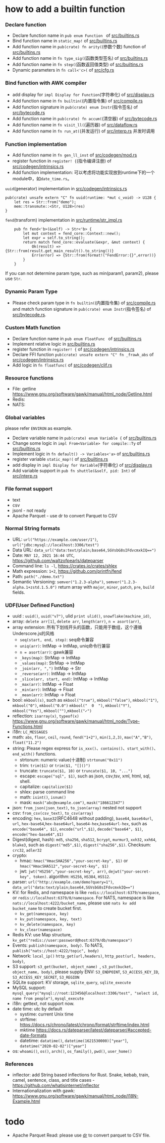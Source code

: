# how to add a builtin function

### Declare function

* Declare function name in `pub enum Function ` of [src/builtins.rs](../src/builtins.rs)
* Bind function name in `static_map!` of [src/builtins.rs](../src/builtins.rs)
* Add function name in `pub(crate) fn arity(`(参数个数) function of [src/builtins.rs](../src/builtins.rs)
* Add function name in `fn type_sig(`(函数类型签名) of [src/builtins.rs](../src/builtins.rs)
* Add function name in `fn step(`(函数返回值类型) of [src/builtins.rs](../src/builtins.rs)
* Dynamic parameters in `fn call<'c>(` of [src/cfg.rs](../src/cfg.rs)

### Bind function with AWK compiler

* add display for `impl Display for Function`(字符串化) of [src/display.rs](../src/display.rs)
* Add function name in `fn builtin(`(内置指令集) of [src/compile.rs](../src/compile.rs)
* Add function signature in `pub(crate) enum Instr`(指令签名) of [src/bytecode.rs](../src/bytecode.rs)
* Add function name in `pub(crate) fn accum(`(清空器) of [src/bytecode.rs](../src/bytecode.rs)
* Add function name in `fn visit_ll(`(遍历器) of [src/dataflow.rs](../src/dataflow.rs)
* Add function name in `fn run_at(`(并发运行) of [src/interp.rs](../src/interp.rs) 并发时调用

### Function implementation

* Add function name in `fn gen_ll_inst` of [src/codegen/mod.rs](../src/codegen/mod.rs)
* register function in `register! {`(指令编译注册) of [src/codegen/intrinsics.rs](../src/codegen/intrinsics.rs)
* Add function implementation: 可以考虑将功能实现放到runtime下的一个module中，如`date_time.rs`。

`uuid`(generator) implementation in [src/codegen/intrinsics.rs](../src/codegen/intrinsics.rs)

```
pub(crate) unsafe extern "C" fn uuid(runtime: *mut c_void) -> U128 {
    let res = Str::from("demo");
    mem::transmute::<Str, U128>(res)
}
```

`fend`(transform) implementation in [src/runtime/str_impl.rs](../src/runtime/str_impl.rs)

```
    pub fn fend<'b>(&self) -> Str<'b> {
        let mut context = fend_core::Context::new();
        let expr = self.to_string();
        return match fend_core::evaluate(&expr, &mut context) {
            Ok(result) => {Str::from(result.get_main_result().to_string())}
            Err(error) => {Str::from(format!("FendError:{}",error))}
        }
    }
```

If you can not determine param type, such as min(param1, param2), please use `Str`.

### Dynamic Param Type

* Please check param type in `fn builtin(`(内置指令集) of [src/compile.rs](../src/compile.rs)  and match function
  signature in `pub(crate) enum Instr`(指令签名) of [src/bytecode.rs](../src/bytecode.rs).

### Custom Math function

* Declare function name in `pub enum FloatFunc ` of [src/builtins.rs](../src/builtins.rs)
* Implement relative logic in [src/builtins.rs](../src/builtins.rs)
* register function in `register! {` of [src/codegen/intrinsics.rs](../src/codegen/intrinsics.rs)
* Declare FFI function `pub(crate) unsafe extern "C" fn _frawk_abs`
  of [src/codegen/intrinsics.rs](../src/codegen/intrinsics.rs)
* Add logic in `fn floatfunc(` of [src/codegen/clif.rs](../src/codegen/clif.rs)

### Resource functions

* File: getline https://www.gnu.org/software/gawk/manual/html_node/Getline.html
* Redis:
* NATS:

### Global variables

please refer `ENVIRON` as example.

* Declare variable name in `pub(crate) enum Variable {` of [src/builtins.rs](../src/builtins.rs)
* Change some logic in `impl From<Variable> for compile::Ty` of [src/builtins.rs](../src/builtins.rs)
* Implement logic in `fn default() -> Variables<'a>` of [src/builtins.rs](../src/builtins.rs)
* register variable `static_map!(` of [src/builtins.rs](../src/builtins.rs)
* add display in `impl Display for Variable`(字符串化) of [src/display.rs](../src/display.rs)
* Add variable support in `pub fn shuttle(&self, pid: Int)` of [src/interp.rs](../src/interp.rs)

### File format support

* text
* csv
* jsonl - not ready
* Apache Parquet - use dr to convert Parquet to CSV

### Normal String formats

* URL: `url("https://example.com/user/1")`, `url("jdbc:mysql://localhost:3306/test")`
* Data URL: `data_url("data:text/plain;base64,SGVsbG8sIFdvcmxkIQ==")`
* Date: `MAY 12, 2021 16:44 UTC`, https://github.com/waltzofpearls/dateparser
* Command line: `ls -l`, https://crates.io/crates/shlex
* Math expression: `1+2`, https://github.com/printfn/fend
* Path: `path("./demo.txt")`
* Semantic Versioning: `semver("1.2.3-alpha")`, `semver("1.2.3-alpha.1+zstd.1.5.0")` return array with `major`, `minor`, `patch`, `pre`, `build` fields.

### UDF(User Defined Function)

* uuid : `uuid()`, `uuid("v7")`, ulid `print ulid()`, `snowflake(machine_id)`,
* array: `delete arr[1]`, `delete arr`, `length(arr)`, `n = asort(arr)`,
* array extension: 所有下划线开头的函数，只能用于数组，这个遵循Underscore.js的风格
    - `seq(start, end, step)`: seq命令兼容
    - `uniq(arr)`: IntMap<Str> -> IntMap<Str>, uniq命令行兼容
    - `n = asort(arr)`: gawk兼容
    - `_keys(map)`:  StrMap -> IntMap
    - `_values(map)`: StrMap -> IntMap
    - `_join(arr, ",")` IntMap -> Str
    - `_reverse(arr)`: IntMap -> IntMap
    - `_slice(arr, start, end)`: IntMap -> IntMap
    - `_max(arr)`: IntMap -> Float
    - `_min(arr)`: IntMap -> Float
    - `_mean(arr)`: IntMap -> Float
* bool: `mkbool(s)`, such as `mkbool("true")`, `mkbool("false")`, `mkbool("1")`, `mkbool("0")`, `mkbool("0.0")` `mkbool("  0  ")`, `mkbool("Y")`, `mkbool("Yes")`, `mkbool("")`,`mkbool("✓")`
* reflection: `isarray(x)`, `typeof(x)` https://www.gnu.org/software/gawk/manual/html_node/Type-Functions.html
* i18n: `LC_MESSAGES`
* math: `abs`, `floor`, `ceil`, `round`, `fend("1+2")`, `min(1,2,3)`, `max("A","B")`, `float("11.2")`
* string:  Please regex express for `is_xxx()`、`contains()`、`start_with()`、`end_with()` functions.
    - strtonum: numeric value(十进制) `strtonum("0x11")`
    - trim: `trim($1)` or `trim($1, "[]()")`
    - truncate: `truncate($1, 10)` or `truncate($1, 10, "...")`
    - escape: `escape("sql", $1)`, such as json, csv,tsv, xml, html, sql, shell.
    - capitalize: `capitalize($1)`
    - shlex: parse command line
    - math: `isint()`, `isnum()`
    - mask: `mask("abc@example.com")`, `mask("186612347")`
* json: `from_json(json_text)`, `to_json(array)` nested not support
* csv: `from_csv(csv_text)`, `to_csv(array)`
* encoding: `hex`, `base32`(RFC4648 without padding), `base64`, `base64url`, `url`, `hex-base64`,`hex-base64url`, `base64-hex`,`base64url-hex`, such
  as `encode("base64", $1)`, `encode("url",$1)`, `decode("base64", $1)`, `encode("hex-base64",$1)`
* Digest(digest, hash): `md5`, `sha256`, `sha512`, `bcrypt`, `murmur3`, `xxh32`, `xxh64`, `blake3`, such as `digest("md5",$1)`, `digest("sha256",$1)`. Checksum: `crc32`, `adler32`
* crypto: 
    - hmac: `hmac("HmacSHA256","your-secret-key", $1)` or `hmac("HmacSHA512","your-secret-key", $1)`
    - jwt: `jwt("HS256","your-secret-key", arr)`, `dejwt("your-secret-key", token)`. algorithm: `HS256`, `HS384`, `HS512`. 
* parser: `url("http://example.com/demo?query=1")`, `data_url("data:text/plain;base64,SGVsbG8sIFdvcmxkIQ==")`
* KV: for Redis, and namespace is like `redis://localhost:6379/namespace`, or `redis://localhost:6379/0/namespace`. For
  NATS, namespace is like `nats://localhost:4222/bucket_name`, please use `nats kv add bucket_name` to create bucket first.
    - `kv_get(namespace, key)`
    - `kv_put(namespace, key, text)`
    - `kv_delete(namespace, key)`
    - `kv_clear(namespace)`
* Redis KV: use Map structure, `kv_get("redis://user:password@host:6379/db/namespace")`
* Events: `publish(namespace, body)`. To NATS, `publish("nats://host:4222/topic", body)`
* Network: `local_ip()`  `http_get(url,headers)`, `http_post(url, headers, body)`,
* S3 support: `s3_get(bucket, object_name) `, `s3_put(bucket, object_name, body)`, please supply
  ENV: `S3_ENDPOINT`, `S3_ACCESS_KEY_ID`, `S3_ACCESS_KEY_SECRET`, `S3_REGION`
* SQLite support: KV storage, `sqlite_query`, `sqlite_execute`
* MySQL support: `mysql_query("mysql://root:123456@localhost:3306/test", "select id, name from people")`, `mysql_execute`
* i18n: gettext, not support now.
* date time: utc by default
    - systime: current Unix time
    - strftime: https://docs.rs/chrono/latest/chrono/format/strftime/index.html
    - mktime https://docs.rs/dateparser/latest/dateparser/#accepted-date-formats
    - datetime: `datatime()`, `datetime(1621530000)["year"]`, `datetime("2020-02-02")["year"]`
* os: `whoami()`, `os()`, `arch()`, `os_family()`, `pwd()`, `user_home()`

### References

* inflector: add String based inflections for Rust. Snake, kebab, train, camel, sentence, class, and title
  cases - https://github.com/whatisinternet/inflector
* Internationalization with gawk: https://www.gnu.org/software/gawk/manual/html_node/I18N-Example.html

# todo

* Apache Parquet Read: please use [dr](https://crates.io/crates/dr) to convert parquet to CSV file.

